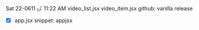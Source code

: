 Sat 22-0611 𖦣 11:22 AM
video_list.jsx
video_item.jsx
github: vanilla release

- [x] app.jsx snippet: appjsx
